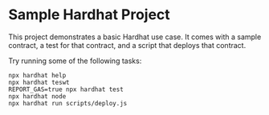 # Sample Hardhat Project

This project demonstrates a basic Hardhat use case. It comes with a sample contract, a test for that contract, and a script that deploys that contract.

Try running some of the following tasks:

```shell
npx hardhat help
npx hardhat teswt
REPORT_GAS=true npx hardhat test
npx hardhat node
npx hardhat run scripts/deploy.js
```
